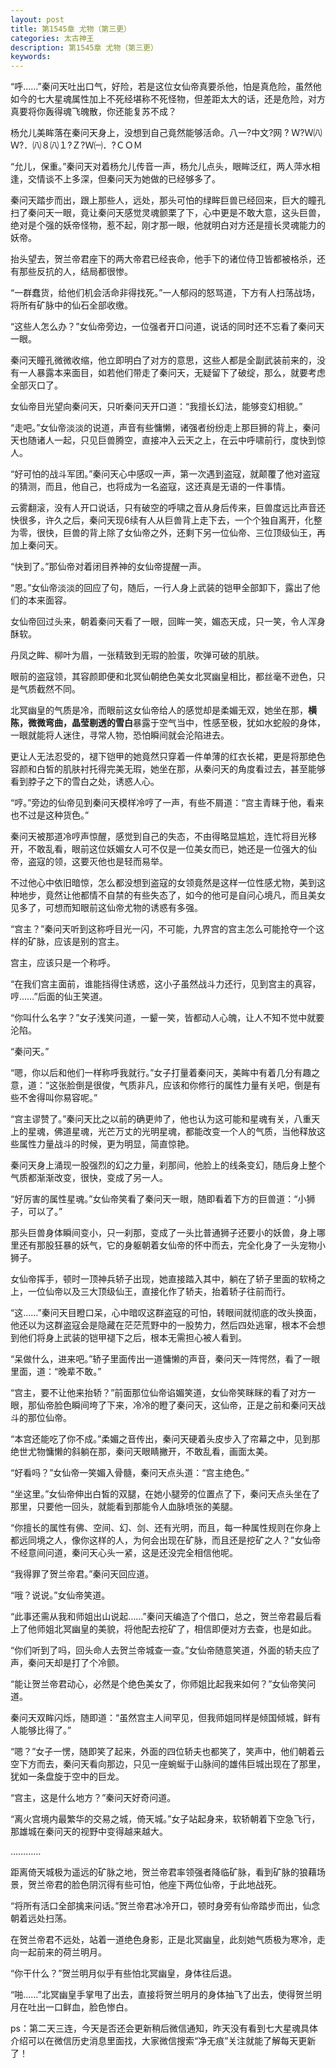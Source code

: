 ```yaml
---
layout: post
title: 第1545章 尤物（第三更）
categories: 太古神王
description: 第1545章 尤物（第三更）
keywords:
---
```


“呼……”秦问天吐出口气，好险，若是这位女仙帝真要杀他，怕是真危险，虽然他如今的七大星魂属性加上不死经堪称不死怪物，但差距太大的话，还是危险，对方真要将你轰得魂飞魄散，你还能复苏不成？

杨允儿美眸落在秦问天身上，没想到自己竟然能够活命。八一?中文?网 ? Ｗ?Ｗ㈧Ｗ?．㈧８㈧１?Ｚ?Ｗ㈠．?ＣＯＭ

“允儿，保重。”秦问天对着杨允儿传音一声，杨允儿点头，眼眸泛红，两人萍水相逢，交情谈不上多深，但秦问天为她做的已经够多了。

秦问天踏步而出，跟上那些人，远处，那头可怕的绿眸巨兽已经回来，巨大的瞳孔扫了秦问天一眼，竟让秦问天感觉灵魂颤栗了下，心中更是不敢大意，这头巨兽，绝对是个强的妖帝怪物，惹不起，刚才那一眼，他就明白对方还是擅长灵魂能力的妖帝。

抬头望去，贺兰帝君座下的两大帝君已经丧命，他手下的诸位侍卫皆都被格杀，还有那些反抗的人，结局都很惨。

“一群蠢货，给他们机会活命非得找死。”一人郁闷的怒骂道，下方有人扫荡战场，将所有矿脉中的仙石全部收缴。

“这些人怎么办？”女仙帝旁边，一位强者开口问道，说话的同时还不忘看了秦问天一眼。

秦问天瞳孔微微收缩，他立即明白了对方的意思，这些人都是全副武装前来的，没有一人暴露本来面目，如若他们带走了秦问天，无疑留下了破绽，那么，就要考虑全部灭口了。

女仙帝目光望向秦问天，只听秦问天开口道：“我擅长幻法，能够变幻相貌。”

“走吧。”女仙帝淡淡的说道，声音有些慵懒，诸强者纷纷走上那巨狮的背上，秦问天也随诸人一起，只见巨兽腾空，直接冲入云天之上，在云中呼啸前行，度快到惊人。

“好可怕的战斗军团。”秦问天心中感叹一声，第一次遇到盗寇，就颠覆了他对盗寇的猜测，而且，他自己，也将成为一名盗寇，这还真是无语的一件事情。

云雾翻滚，没有人开口说话，只有破空的呼啸之音从身后传来，巨兽度远比声音还快很多，许久之后，秦问天现6续有人从巨兽背上走下去，一个个独自离开，化整为零，很快，巨兽的背上除了女仙帝之外，还剩下另一位仙帝、三位顶级仙王，再加上秦问天。

“快到了。”那仙帝对着闭目养神的女仙帝提醒一声。

“恩。”女仙帝淡淡的回应了句，随后，一行人身上武装的铠甲全部卸下，露出了他们的本来面容。

女仙帝回过头来，朝着秦问天看了一眼，回眸一笑，媚态天成，只一笑，令人浑身酥软。

丹凤之眸、柳叶为眉，一张精致到无瑕的脸蛋，吹弹可破的肌肤。

眼前的盗寇领，其容颜即便和北冥仙朝绝色美女北冥幽皇相比，都丝毫不逊色，只是气质截然不同。

北冥幽皇的气质是冷，而眼前这女仙帝给人的感觉却是柔媚无双，她坐在那，**横陈，微微弯曲，晶莹剔透的雪白**暴露于空气当中，性感至极，犹如水蛇般的身体，一眼就能将人迷住，寻常人物，恐怕瞬间就会沦陷进去。

更让人无法忍受的，褪下铠甲的她竟然只穿着一件单薄的红衣长裙，更是将那绝色容颜和白皙的肌肤衬托得完美无瑕，她坐在那，从秦问天的角度看过去，甚至能够看到脖子之下的雪白之处，诱惑人心。

“哼。”旁边的仙帝见到秦问天模样冷哼了一声，有些不屑道：“宫主青睐于他，看来也不过是这种货色。”

秦问天被那道冷哼声惊醒，感觉到自己的失态，不由得略显尴尬，连忙将目光移开，不敢乱看，眼前这位妖媚女人可不仅是一位美女而已，她还是一位强大的仙帝，盗寇的领，这要灭他也是轻而易举。

不过他心中依旧暗惊，怎么都没想到盗寇的女领竟然是这样一位性感尤物，美到这种地步，竟然让他都情不自禁的有些失态了，如今的他可是自问心境凡，而且美女见多了，可想而知眼前这仙帝尤物的诱惑有多强。

“宫主？”秦问天听到这称呼目光一闪，不可能，九界宫的宫主怎么可能抢夺一个这样的矿脉，应该是别的宫主。

宫主，应该只是一个称呼。

“在我们宫主面前，谁能挡得住诱惑，这小子虽然战斗力还行，见到宫主的真容，哼……”后面的仙王笑道。

“你叫什么名字？”女子浅笑问道，一颦一笑，皆都动人心魄，让人不知不觉中就要沦陷。

“秦问天。”

“嗯，你以后和他们一样称呼我就行。”女子打量着秦问天，美眸中有着几分有趣之意，道：“这张脸倒是很俊，气质非凡，应该和你修行的属性力量有关吧，倒是有些不舍得叫你易容呢。”

“宫主谬赞了。”秦问天比之以前的确更帅了，他也认为这可能和星魂有关，八重天上的星魂，佛道星魂，光芒万丈的光明星魂，都能改变一个人的气质，当他释放这些属性力量战斗的时候，更为明显，简直惊艳。

秦问天身上涌现一股强烈的幻之力量，刹那间，他脸上的线条变幻，随后身上整个气质都渐渐改变，很快，变成了另一人。

“好厉害的属性星魂。”女仙帝笑看了秦问天一眼，随即看着下方的巨兽道：“小狮子，可以了。”

那头巨兽身体瞬间变小，只一刹那，变成了一头比普通狮子还要小的妖兽，身上哪里还有那股狂暴的妖气，它的身躯朝着女仙帝的怀中而去，完全化身了一头宠物小狮子。

女仙帝挥手，顿时一顶神兵轿子出现，她直接踏入其中，躺在了轿子里面的软椅之上，一位仙帝以及三大顶级仙王，直接化作了轿夫，抬着轿子往前而行。

“这……”秦问天目瞪口呆，心中暗叹这群盗寇的可怕，转眼间就彻底的改头换面，他还以为这群盗寇会是隐藏在茫茫荒野中的一股势力，然后四处逃窜，根本不会想到他们将身上武装的铠甲褪下之后，根本无需担心被人看到。

“呆做什么，进来吧。”轿子里面传出一道慵懒的声音，秦问天一阵愕然，看了一眼里面，道：“晚辈不敢。”

“宫主，要不让他来抬轿？”前面那位仙帝谄媚笑道，女仙帝笑眯眯的看了对方一眼，那仙帝脸色瞬间垮了下来，冷冷的瞪了秦问天，这仙帝，正是之前和秦问天战斗的那位仙帝。

“本宫还能吃了你不成。”柔媚之音传出，秦问天硬着头皮步入了帘幕之中，见到那绝世尤物慵懒的斜躺在那，秦问天眼睛撇开，不敢乱看，画面太美。

“好看吗？”女仙帝一笑媚入骨髓，秦问天点头道：“宫主绝色。”

“坐这里。”女仙帝伸出白皙的双腿，在她小腿旁的位置点了下，秦问天点头坐在了那里，只要他一回头，就能看到那能令人血脉喷张的美腿。

“你擅长的属性有佛、空间、幻、剑、还有光明，而且，每一种属性规则在你身上都远同境之人，像你这样的人，为何会出现在矿脉，而且还是挖矿之人？”女仙帝不经意间问道，秦问天心头一紧，这是还没完全相信他呢。

“我得罪了贺兰帝君。”秦问天回应道。

“哦？说说。”女仙帝笑道。

“此事还需从我和师姐出山说起……”秦问天编造了个借口，总之，贺兰帝君最后看上了他师姐北冥幽皇的美貌，将他配去挖矿了，相信即便对方去查，也是如此。

“你们听到了吗，回头命人去贺兰帝城查一查。”女仙帝随意笑道，外面的轿夫应了声，秦问天却是打了个冷颤。

“能让贺兰帝君动心，必然是个绝色美女了，你师姐比起我来如何？”女仙帝笑问道。

秦问天双眸闪烁，随即道：“虽然宫主人间罕见，但我师姐同样是倾国倾城，鲜有人能够比得了。”

“嗯？”女子一愣，随即笑了起来，外面的四位轿夫也都笑了，笑声中，他们朝着云空下方而去，秦问天看向那边，只见一座蜿蜒于山脉间的雄伟巨城出现在了那里，犹如一条盘旋于空中的巨龙。

“宫主，这是什么地方？”秦问天好奇问道。

“离火宫境内最繁华的交易之城，倚天城。”女子站起身来，软轿朝着下空急飞行，那雄城在秦问天的视野中变得越来越大。

…………

距离倚天城极为遥远的矿脉之地，贺兰帝君率领强者降临矿脉，看到矿脉的狼藉场景，贺兰帝君的脸色阴沉得有些可怕，他座下两位仙帝，于此地战死。

“将所有活口全部擒来问话。”贺兰帝君冰冷开口，顿时身旁有仙帝踏步而出，仙念朝着远处扫荡。

在贺兰帝君不远处，站着一道绝色身影，正是北冥幽皇，此刻她气质极为寒冷，走向一起前来的荷兰明月。

“你干什么？”贺兰明月似乎有些怕北冥幽皇，身体往后退。

“啪……”北冥幽皇手掌甩了出去，直接将贺兰明月的身体抽飞了出去，使得贺兰明月在吐出一口鲜血，脸色惨白。

ps：第二天三连，今天是否还会更新稍后微信通知，昨天没有看到七大星魂具体介绍可以在微信历史消息里面找，大家微信搜索“净无痕”关注就能了解每天更新了！
